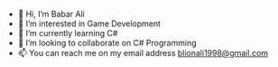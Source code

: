 - 👋 Hi, I’m Babar Ali
- 👀 I’m interested in Game Development
- 🌱 I’m currently learning C#
- 💞️ I’m looking to collaborate on C# Programming
- 📫 You can reach me on my email address blionali1998@gmail.com

<!---
blionali/blionali is a ✨ special ✨ repository because its `README.md` (this file) appears on your GitHub profile.
You can click the Preview link to take a look at your changes.
--->
